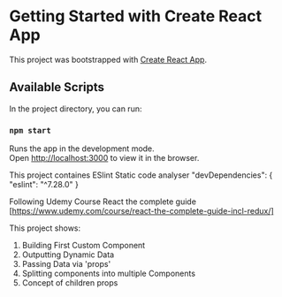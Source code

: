 # Getting Started with Create React App

This project was bootstrapped with [Create React App](https://github.com/facebook/create-react-app).

## Available Scripts

In the project directory, you can run:

### `npm start`

Runs the app in the development mode.\
Open [http://localhost:3000](http://localhost:3000) to view it in the browser.

This project containes ESlint Static code analyser
"devDependencies": {
    "eslint": "^7.28.0"
  }

  Following Udemy Course React the complete guide
   [https://www.udemy.com/course/react-the-complete-guide-incl-redux/]

This project shows:
1. Building First Custom Component
2. Outputting Dynamic Data
3. Passing Data via 'props'
4. Splitting components into multiple Components
5. Concept of children props
